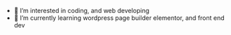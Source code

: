 - 👀 I’m interested in coding, and web developing
- 🌱 I’m currently learning wordpress page builder elementor, and front end dev

<!---
agsadit/agsadit is a ✨ special ✨ repository because its `README.md` (this file) appears on your GitHub profile.
You can click the Preview link to take a look at your changes.
--->

